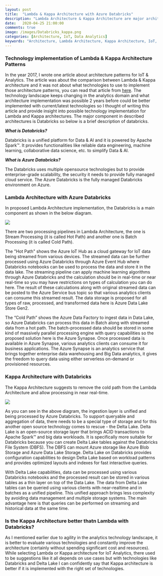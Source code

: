 ```yaml
---
layout: post
title:  "Lambda & Kappa Architecture with Azure Databricks"
description: "Lambda Architecture & Kappa Architecture are major architecture patterns used in IoT for analytics."
date:   2020-04-25 21:00:00
comments: true
image: /images/Databricks_kappa.png
categories: [Architecture, IoT, Data Analytics]
keywords: "Architecture, Lambda Architecture, Kappa Architecture, IoT, Analytics, Databricks"
---
```

<h3>Technology implementation of Lambda & Kappa Architecture Patterns</h3>

In the year 2017, I wrote one article about architecture patterns for IoT & Analytics. The article was about the comparison between Lambda & Kappa architecture and it was not about what technologies to use to implement those architecture patterns, you can read that article from [here][iotarchitecture]. The technology landscape keeps changing in the analytics domain and what architecture implementation was possible 2 years before could be better implemented with current/latest technologies so I thought of writing this article and provide insight into possible technology implementation for Lambda and Kappa architectures. The major component in described architectures is Databricks so below is a brief description of databricks.

**_What is Databricks?_**

Databricks is a unified platform for Data & AI and it is powered by Apache Spark™. It provides functionalities like reliable data engineering, machine learning, collaborative data science, etc. to simplify Data & AI.

**_What is Azure Databricks?_**

The Databricks uses multiple opensource technologies but to provide enterprise-grade scalability, the security it needs to provide fully managed cloud service. The Azure Databricks is the fully managed Databricks environment on Azure.  

<h3>Lambda Architecture with Azure Databricks</h3>

In proposed Lambda Architecture implementation, the Databricks is a main component as shown in the below diagram.

<image src="/images/Databricks_Lambda.png"></image>

There are two processing pipelines in Lambda Architecture, the one is Stream Processing (it is called Hot Path) and another one is Batch Processing (it is called Cold Path). 

The "Hot Path" shows the Azure IoT Hub as a cloud gateway for IoT data being streamed from various devices. The streamed data can be further processed using Azure Databricks through Azure Event Hub where Databricks notebooks can be used to process the data and store it in the data lake. The streaming pipeline can apply machine learning algorithms through Azure Databricks and the calculation should be in real-time or near real-time so you may have restrictions on types of calculation you can do here. The result of these calculations along with original streamed data can be posted to the Azure Service bus topic so that various analytics clients can consume this streamed result. The data storage is proposed for all types of raw, processed, and transformed data here is Azure Data Lake Store Gen2.

The “Cold Path” shows the Azure Data Factory to ingest data in Data Lake, so Azure Databricks can process this data in Batch along with streamed data from a hot path. The batch-processed data should be stored in some kind of massively parallel processing engine with query capabilities so the proposed solution here is the Azure Synapse. Once processed data is available in Azure Synapse, various analytics clients can consume it for business applications. The Azure Synapse is an analytics service that brings together enterprise data warehousing and Big Data analytics, it gives the freedom to query data using either serverless on-demand or provisioned resources.

<h3>Kappa Architecture with Databricks</h3>

The Kappa Architecture suggests to remove the cold path from the Lambda Architecture and allow processing in near real-time. 

<image src="/images/Databricks_kappa.png"></image>

As you can see in the above diagram, the ingestion layer is unified and being processed by Azure Databricks. To support queryable and aggregation of data, there needs to be a special type of storage and for this another open source technology comes to rescue - the Delta Lake. Delta Lake is an open-source storage layer that brings ACID
transactions to Apache Spark™ and big data workloads. It is specifically more suitable for Databricks because you can create Delta Lake tables against the Databricks File System (DBFS). The DBFS can mount Azure storage like Azure Blob Storage and Azure Data Lake Storage. Delta Lake on Databricks provides configuration capabilities to design Delta Lake based on workload patterns and provides optimized layouts and indexes for fast interactive queries.

With Delta Lake capabilities, data can be processed using various Databricks notebooks and the processed result can be stored in various tables as a thin layer on top of the Data Lake. The data from Delta Lake tables can be queried using various clients with near-realtime and in batches as a unified pipeline. This unified approach brings less complexity by avoiding data management and multiple storage systems. The main advantage here is that queries can be performed on streaming and historical data at the same time.

<h3>Is the Kappa Architecture better thatn Lambda with Databricks?</h3>

As I mentioned earlier due to agility in the analytics technology landscape, it is better to evaluate various technologies and constantly improve the architecture (certainly without spending significant cost and resources). While selecting Lambda or Kappa architecture for IoT Analytics, there used to be suggestions like it all depends on use cases but with technologies like Databricks and Delta Lake I can confidently say that Kappa architecture is better if it is implemented with the right set of technologies. 

[iotarchitecture]: /blog/2017/lambda-architecture-vs-kappa-architecture-in-IOT/